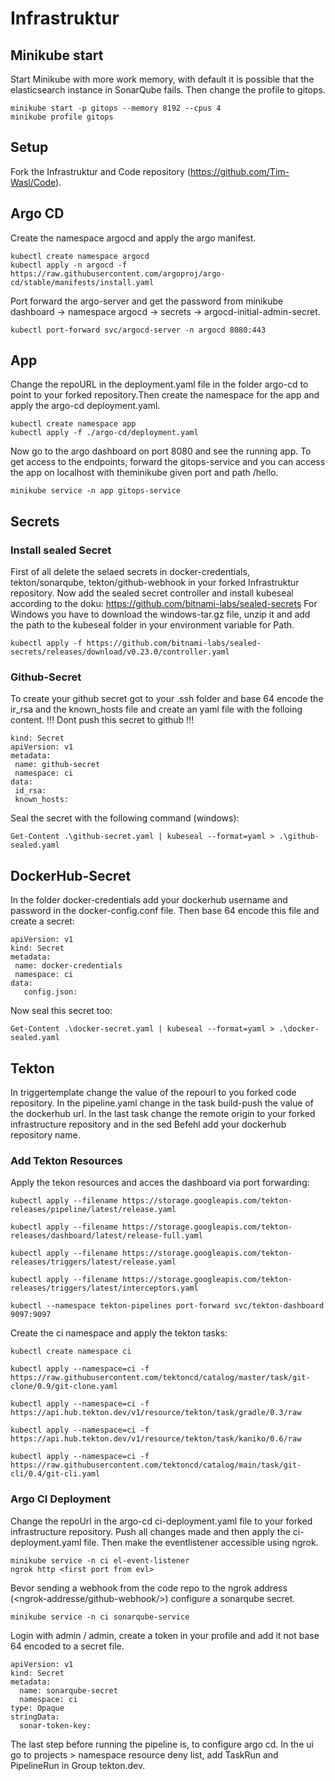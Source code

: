 # Infrastruktur
## Minikube start
Start Minikube with more work memory, with default it is possible that the elasticsearch instance in SonarQube fails. Then change the profile to gitops.
```
minikube start -p gitops --memory 8192 --cpus 4
minikube profile gitops
```
## Setup
Fork the Infrastruktur and Code repository (https://github.com/Tim-Wasl/Code).




## Argo CD
Create the namespace argocd and apply the argo manifest.
```
kubectl create namespace argocd
kubectl apply -n argocd -f https://raw.githubusercontent.com/argoproj/argo-cd/stable/manifests/install.yaml
```

Port forward the argo-server and get the password from minikube dashboard -> namespace argocd -> secrets -> argocd-initial-admin-secret.
```
kubectl port-forward svc/argocd-server -n argocd 8080:443
```
## App
Change the repoURL in the deployment.yaml file in the folder argo-cd to point to your forked repository.Then create the namespace for the app and apply the argo-cd deployment.yaml.
```
kubectl create namespace app
kubectl apply -f ./argo-cd/deployment.yaml
```
Now go to the argo dashboard on port 8080 and see the running app. To get access to the endpoints, forward the gitops-service and you can access the app on localhost with theminikube given port and path /hello.
```
minikube service -n app gitops-service
```
## Secrets

### Install sealed Secret
 First of all delete the selaed secrets in docker-credentials, tekton/sonarqube, tekton/github-webhook in your forked Infrastruktur repository. Now add the sealed secret controller and install kubeseal according to the doku:
 https://github.com/bitnami-labs/sealed-secrets
 For Windows you have to download the windows-tar.gz file, unzip it and add the path to the kubeseal folder in your environment variable for Path.
 ```
 kubectl apply -f https://github.com/bitnami-labs/sealed-secrets/releases/download/v0.23.0/controller.yaml
 ```

 ### Github-Secret
 To create your github secret got to your .ssh folder and base 64 encode the ir_rsa and the known_hosts file and create an yaml file with the folloing content.
 !!! Dont push this secret to github !!!
 ```
 kind: Secret
apiVersion: v1
metadata:
  name: github-secret
  namespace: ci
data:
  id_rsa:
  known_hosts:
 ```
 Seal the secret with the following command (windows):
 ```
 Get-Content .\github-secret.yaml | kubeseal --format=yaml > .\github-sealed.yaml  
 ```
## DockerHub-Secret
 In the folder docker-credentials add your dockerhub username and password in the docker-config.conf file. Then base 64 encode this file and create a secret:

 ```
apiVersion: v1
kind: Secret
metadata:
  name: docker-credentials
  namespace: ci
data:
    config.json: 
 ```

 Now seal this secret too:
 ```
 Get-Content .\docker-secret.yaml | kubeseal --format=yaml > .\docker-sealed.yaml 
 ```
 ## Tekton
 In triggertemplate change the value of the repourl to you forked code repository. In the pipeline.yaml change in the task build-push the value of the dockerhub url. In the last task change the remote origin to your forked infrastructure repository and in the sed Befehl add your dockerhub repository name.

 ### Add Tekton Resources
 Apply the tekon resources and acces the dashboard via port forwarding:
 ```
 kubectl apply --filename https://storage.googleapis.com/tekton-releases/pipeline/latest/release.yaml

kubectl apply --filename https://storage.googleapis.com/tekton-releases/dashboard/latest/release-full.yaml

kubectl apply --filename https://storage.googleapis.com/tekton-releases/triggers/latest/release.yaml

kubectl apply --filename https://storage.googleapis.com/tekton-releases/triggers/latest/interceptors.yaml

kubectl --namespace tekton-pipelines port-forward svc/tekton-dashboard 9097:9097
 ```

Create the ci namespace and apply the tekton tasks:
 ```
kubectl create namespace ci

kubectl apply --namespace=ci -f https://raw.githubusercontent.com/tektoncd/catalog/master/task/git-clone/0.9/git-clone.yaml

kubectl apply --namespace=ci -f https://api.hub.tekton.dev/v1/resource/tekton/task/gradle/0.3/raw

kubectl apply --namespace=ci -f https://api.hub.tekton.dev/v1/resource/tekton/task/kaniko/0.6/raw

kubectl apply --namespace=ci -f https://raw.githubusercontent.com/tektoncd/catalog/main/task/git-cli/0.4/git-cli.yaml

 ```

 ### Argo CI Deployment
 Change the repoUrl in the argo-cd ci-deployment.yaml file to your forked infrastructure repository. Push all changes made and then apply the ci-deployment.yaml file. Then make the eventlistener accessible using ngrok.
 ```
 minikube service -n ci el-event-listener
 ngrok http <first port from evl>
 ``` 

Bevor sending a webhook from the code repo to the ngrok address (<ngrok-addresse/github-webhook/>) configure a sonarqube secret. 
```
minikube service -n ci sonarqube-service
```

Login with admin / admin, create a token in your profile and add it not base 64 encoded to a secret file.

```
apiVersion: v1
kind: Secret
metadata:
  name: sonarqube-secret
  namespace: ci
type: Opaque
stringData:
  sonar-token-key:
```
The last step before running the pipeline is, to configure argo cd. In the ui go to projects > namespace resource deny list, add TaskRun and PipelineRun in Group tekton.dev.